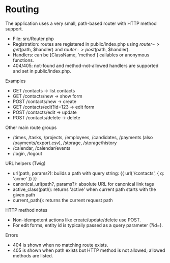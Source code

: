 # Routing

The application uses a very small, path-based router with HTTP method support.

- File: src/Router.php
- Registration: routes are registered in public/index.php using $router->get($path, $handler) and $router->post($path, $handler).
- Handlers: can be [ClassName, 'method'] callables or anonymous functions.
- 404/405: not-found and method-not-allowed handlers are supported and set in public/index.php.

Examples
- GET /contacts → list contacts
- GET /contacts/new → show form
- POST /contacts/new → create
- GET /contacts/edit?id=123 → edit form
- POST /contacts/edit → update
- POST /contacts/delete → delete

Other main route groups
- /times, /tasks, /projects, /employees, /candidates, /payments (also /payments/export.csv), /storage, /storage/history
- /calendar, /calendar/events
- /login, /logout

URL helpers (Twig)
- url(path, params?): builds a path with query string: {{ url('/contacts', { q: 'acme' }) }}
- canonical_url(path?, params?): absolute URL for canonical link tags
- active_class(path): returns 'active' when current path starts with the given path
- current_path(): returns the current request path

HTTP method notes
- Non-idempotent actions like create/update/delete use POST.
- For edit forms, entity id is typically passed as a query parameter (?id=).

Errors
- 404 is shown when no matching route exists.
- 405 is shown when path exists but HTTP method is not allowed; allowed methods are listed.
